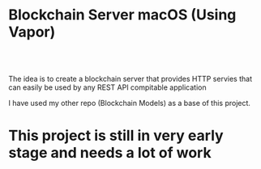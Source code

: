 <p align="center">
    <h1>Blockchain Server macOS (Using Vapor)</h1>
    <br>
    <br>
    <p>The idea is to create a blockchain server that provides HTTP servies that can easily be used by any REST API compitable application</p>
    <p>I have used my other repo (Blockchain Models) as a base of this project.</>
    <h1>This project is still in very early stage and needs a lot of work</h1>
</center>
